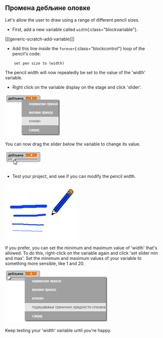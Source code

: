## Промена дебљине оловке

Let's allow the user to draw using a range of different pencil sizes.

+ First, add a new variable called `width`{:class="blockvariable"}.

[[[generic-scratch-add-variable]]]

+ Add this line *inside* the `forever`{:class="blockcontrol"} loop of the pencil's code:

```blocks
    set pen size to (width)
```

The pencil width will now repeatedly be set to the value of the 'width' variable.

+ Right click on the variable display on the stage and click 'slider'.

![слика екрана](images/paint-slider.png)

You can now drag the slider below the variable to change its value.

![слика екрана](images/paint-slider-change.png)

+ Test your project, and see if you can modify the pencil width.

![слика екрана](images/paint-width-test.png)

If you prefer, you can set the minimum and maximum value of 'width' that's allowed. To do this, right-click on the variable again and click 'set slider min and max'. Set the minimum and maximum values of your variable to something more sensible, like 1 and 20.

![слика екрана](images/paint-slider-max.png)

Keep testing your 'width' variable until you're happy.